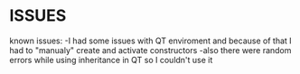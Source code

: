 # ISSUES

known issues:
-I had some issues with QT enviroment and because of that I had to "manualy" create and activate constructors
-also there were random errors while using inheritance in QT so I couldn't use it  